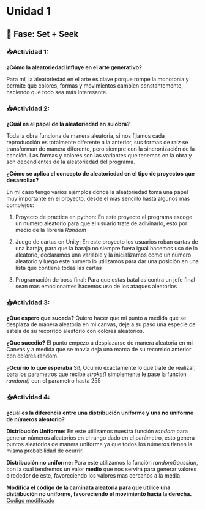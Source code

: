 # Unidad 1

## 🔎 Fase: Set + Seek

### 📥Actividad 1:
**¿Cómo la aleatoriedad influye en el arte generativo?**

Para mí, la aleatoriedad en el arte es clave porque rompe la monotonía y permite que colores, formas y movimientos cambien constantemente, haciendo que todo sea más interesante.

### 📥Actividad 2:
**¿Cuál es el papel de la aleatoriedad en su obra?**

Toda la obra funciona de manera aleatoria, si nos fijamos cada reproducción es totalmente diferente a la anterior, sus formas de raíz se transforman de manera diferente, pero siempre con la sincronización de la canción. Las formas y colores son las variantes que tenemos en la obra y son dependientes de la aleatoriedad del programa.

**¿Cómo se aplica el concepto de aleatoriedad en el tipo de proyectos que desarrollas?**

En mi caso tengo varios ejemplos donde la aleatoriedad toma una papel muy importante en el proyecto, desde el mas sencillo hasta algunos mas complejos:

1. Proyecto de practica en python: En este proyecto el programa escoge un numero aleatorio para que el usuario trate de adivinarlo, esto por medio de la librería *Random*

2. Juego de cartas en Unity: En este proyecto los usuarios roban cartas de una baraja, para que la baraja no siempre fuera igual hacemos uso de lo aleatorio, declaramos una variable y la inicializamos como un numero aleatorio y luego este numero lo utilizamos para dar una posición en una lista que contiene todas las cartas 

3. Programación de boss final: Para que estas batallas contra un jefe final sean mas emocionantes hacemos uso de los ataques aleatorios

### 📥Actividad 3:
**¿Que espero que suceda?**
Quiero hacer que mi punto a medida que se desplaza de manera aleatoria en mi canvas, deje a su paso una especie de estela de su recorrido aleatorio con colores aleatorios.

**¿Que sucedio?**
El punto empezo a desplazarse de manera aleatoria en mi Canvas y a medida que se movía deja una marca de su recorrido anterior con colores random.

**¿Ocurrio lo que esperaba**
Si!, Ocurrio exactamente lo que trate de realizar, para los parametros que recibe *stroke()* simplemente le pase la funcion *random()* con el parametro hasta 255

### 📥Actividad 4:
**¿cuál es la diferencia entre una distribución uniforme y una no uniforme de números aleatorio?**

**Distribución Uniforme:** En este utilizamos nuestra función *random* para generar números aleatorios en el rango dado en el parámetro, esto genera puntos aleatorios de manera uniforme ya que todos los números tienen la misma probabilidad de ocurrir.

**Distribución no uniforme:** Para este utilizamos la función *randomGaussian*, con la cual tendremos un valor **medio** que nos servirá para generar valores alrededor de este, favoreciendo los valores mas cercanos a la media. 

**Modifica el código de la caminata aleatoria para que utilice una distribución no uniforme, favoreciendo el movimiento hacia la derecha.**
[Codigo modificado](https://editor.p5js.org/TatoDesignn/sketches/JeDPP52k3)
